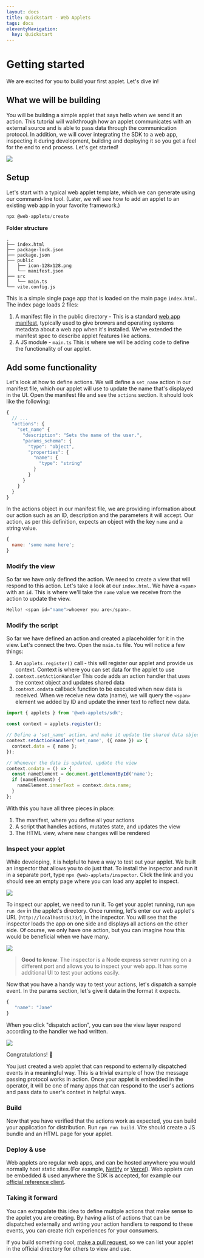 ```yaml
---
layout: docs
title: Quickstart - Web Applets
tags: docs
eleventyNavigation:
  key: Quickstart
---
```


# Getting started

We are excited for you to build your first applet. Let's dive in!

## What we will be building

You will be building a simple applet that says hello when we send it an action. This tutorial will walkthrough how an applet communicates with an external source and is able to pass data through the communication protocol. In addition, we will cover integrating the SDK to a web app, inspecting it during development, building and deploying it so you get a feel for the end to end process. Let's get started!

![](/assets/docs/run-your-applet.png)

## Setup

Let's start with a typical web applet template, which we can generate using our command-line tool. (Later, we will see how to add an applet to an existing web app in your favorite framework.)

```jsx
npx @web-applets/create
```

**Folder structure**

```
.
├── index.html
├── package-lock.json
├── package.json
├── public
│   ├── icon-128x128.png
│   └── manifest.json
├── src
│   └── main.ts
└── vite.config.js
```

This is a simple single page app that is loaded on the main page `index.html`. The index page loads 2 files:

1. A manifest file in the public directory - This is a standard [web app manifest](https://developer.mozilla.org/en-US/docs/Web/Manifest), typically used to give browers and operating systems metadata about a web app when it's installed. We've extended the manifest spec to describe applet features like actions.
2. A JS module - `main.ts` This is where we will be adding code to define the functionality of our applet.

## Add some functionality

Let's look at how to define actions. We will define a `set_name` action in our manifest file, which our applet will use to update the name that's displayed in the UI. Open the manifest file and see the `actions` section. It should look like the following:

```jsx
{
  // ...
  "actions": {
    "set_name" {
      "description": "Sets the name of the user.",
      "params_schema": {
        "type": "object",
        "properties": {
          "name": {
            "type": "string"
          }
        }
      }
    }
  }
}
```

In the actions object in our manifest file, we are providing information about our action such as an ID, description and the parameters it will accept. Our action, as per this definition, expects an object with the key `name` and a string value.

```jsx
{
  name: 'some name here';
}
```

### Modify the view

So far we have only defined the action. We need to create a view that will respond to this action. Let's take a look at our `index.html`. We have a `<span>` with an `id`. This is where we'll take the `name` value we receive from the action to update the view.

```jsx
Hello! <span id="name">whoever you are</span>.
```

### Modify the script

So far we have defined an action and created a placeholder for it in the view. Let's connect the two. Open the `main.ts` file. You will notice a few things:

1. An `applets.register()` call - this will register our applet and provide us context. Context is where you can set data for the applet to use
2. `context.setActionHandler` This code adds an action handler that uses the context object and updates shared data
3. `context.ondata` callback function to be executed when new data is received. When we receive new data (name), we will query the `<span>` element we added by ID and update the inner text to reflect new data.

```jsx
import { applets } from '@web-applets/sdk';

const context = applets.register();

// Define a 'set_name' action, and make it update the shared data object with the new name
context.setActionHandler('set_name', ({ name }) => {
  context.data = { name };
});

// Whenever the data is updated, update the view
context.ondata = () => {
  const nameElement = document.getElementById('name');
  if (nameElement) {
    nameElement.innerText = context.data.name;
  }
};
```

With this you have all three pieces in place:

1. The manifest, where you define all your actions
2. A script that handles actions, mutates state, and updates the view
3. The HTML view, where new changes will be rendered

### Inspect your applet

While developing, it is helpful to have a way to test out your applet. We built an inspector that allows you to do just that. To install the inspector and run it in a separate port, type `npx @web-applets/inspector`. Click the link and you should see an empty page where you can load any applet to inspect.

![](/assets/docs/web-applets-inspector.png)

To inspect our applet, we need to run it. To get your applet running, run `npm run dev` in the applet's directory. Once running, let's enter our web applet's URL (`http://localhost:5173/`), in the inspector. You will see that the inspector loads the app on one side and displays all actions on the other side. Of course, we only have one action, but you can imagine how this would be beneficial when we have many.

![](/assets/docs/plain-inspector.png)

> **Good to know**: The inspector is a Node express server running on a different port and allows you to inspect your web app. It has some additional UI to test your actions easily.

Now that you have a handy way to test your actions, let's dispatch a sample event. In the params section, let's give it data in the format it expects.

```javascript
{
   "name": "Jane"
}
```

When you click "dispatch action", you can see the view layer respond according to the handler we had written.

![](/assets/docs/view-layer-responding.png)

Congratulations! 🎉

You just created a web applet that can respond to externally dispatched events in a meaningful way. This is a trivial example of how the message passing protocol works in action. Once your applet is embedded in the operator, it will be one of many apps that can respond to the user's actions and pass data to user's context in helpful ways. 

### Build

Now that you have verified that the actions work as expected, you can build your application for distribution. Run `npm run build`. Vite should create a JS bundle and an HTML page for your applet.

### Deploy & use

Web applets are regular web apps, and can be hosted anywhere you would normally host static sites.(For example, [Netlify](https://www.netlify.com/) or [Vercel](https://vercel.com/)). Web applets can be embedded & used anywhere the SDK is accepted, for example our [official reference client](https://github.com/unternet-co/operator).

### Taking it forward

You can extrapolate this idea to define multiple actions that make sense to the applet you are creating. By having a list of actions that can be dispatched externally and writing your action handlers to respond to these events, you can create rich experiences for your consumers.

If you build something cool, [make a pull request](https://github.com/unternet-co/applets), so we can list your applet in the official directory for others to view and use. 
